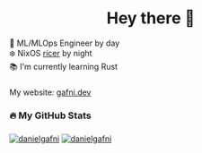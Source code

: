 <h1 align="center">Hey there 👋</h1>

<p align="left">👷 ML/MLOps Engineer by day <br>❄️ NixOS <a href="https://github.com/danielgafni/nixos">ricer</a> by night <br>📚 I'm currently learning Rust<br></p>

###

My website: [gafni.dev](https://gafni.dev)

###

<h3 align="left">🔥 My GitHub Stats</h3>

###

[![danielgafni](https://github-readme-stats.vercel.app/api?username=danielgafni&show_icons=true&bg_color=eff1f5&text_color=4c4f69&icon_color=8839ef&title_color=179299#gh-light-mode-only)](https://github.com/anuraghazra/github-readme-stats#gh-light-mode-only)
[![danielgafni](https://github-readme-stats.vercel.app/api?username=danielgafni&show_icons=true&bg_color=1e1e2e&text_color=cdd6f4&icon_color=cba6f7&title_color=94e2d5#gh-dark-mode-only)](https://github.com/anuraghazra/github-readme-stats#gh-dark-mode-only)

###
